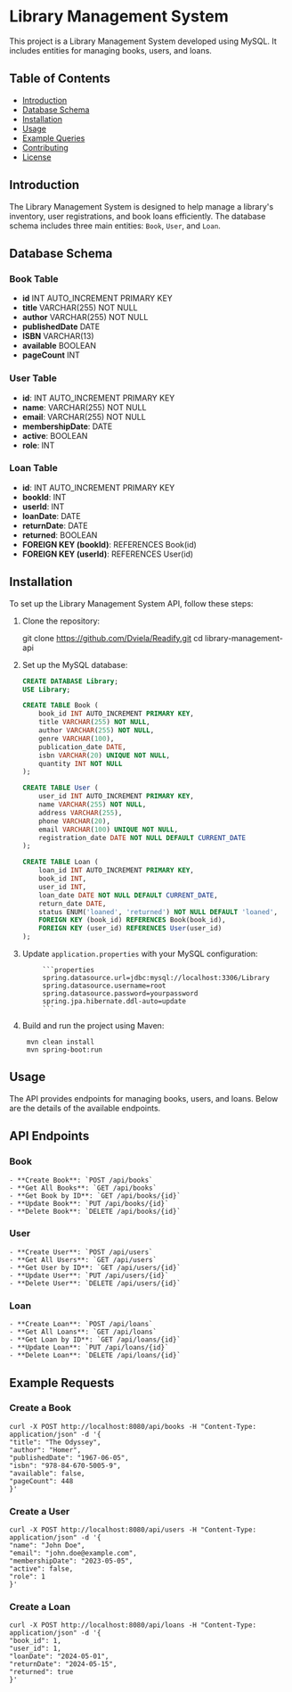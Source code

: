 # Library Management System

This project is a Library Management System developed using MySQL. It includes entities for managing books, users, and loans.

## Table of Contents

- [Introduction](#introduction)
- [Database Schema](#database-schema)
- [Installation](#installation)
- [Usage](#usage)
- [Example Queries](#example-queries)
- [Contributing](#contributing)
- [License](#license)

## Introduction

The Library Management System is designed to help manage a library's inventory, user registrations, and book loans efficiently. The database schema includes three main entities: `Book`, `User`, and `Loan`.

## Database Schema

### Book Table

- **id** INT AUTO_INCREMENT PRIMARY KEY
- **title** VARCHAR(255) NOT NULL
- **author** VARCHAR(255) NOT NULL
- **publishedDate** DATE
- **ISBN** VARCHAR(13)
- **available** BOOLEAN
- **pageCount** INT 

### User Table

- **id**: INT AUTO_INCREMENT PRIMARY KEY
- **name**: VARCHAR(255) NOT NULL
- **email**: VARCHAR(255) NOT NULL
- **membershipDate**: DATE
- **active**: BOOLEAN
- **role**: INT

### Loan Table

- **id**: INT AUTO_INCREMENT PRIMARY KEY
- **bookId**: INT
- **userId**: INT
- **loanDate**: DATE
- **returnDate**: DATE
- **returned**: BOOLEAN
- **FOREIGN KEY (bookId)**: REFERENCES Book(id)
- **FOREIGN KEY (userId)**: REFERENCES User(id)

## Installation

To set up the Library Management System API, follow these steps:

1. Clone the repository:
    
    git clone https://github.com/Dviela/Readify.git
    cd library-management-api
    

2. Set up the MySQL database:
    ```sql
    CREATE DATABASE Library;
    USE Library;

    CREATE TABLE Book (
        book_id INT AUTO_INCREMENT PRIMARY KEY,
        title VARCHAR(255) NOT NULL,
        author VARCHAR(255) NOT NULL,
        genre VARCHAR(100),
        publication_date DATE,
        isbn VARCHAR(20) UNIQUE NOT NULL,
        quantity INT NOT NULL
    );

    CREATE TABLE User (
        user_id INT AUTO_INCREMENT PRIMARY KEY,
        name VARCHAR(255) NOT NULL,
        address VARCHAR(255),
        phone VARCHAR(20),
        email VARCHAR(100) UNIQUE NOT NULL,
        registration_date DATE NOT NULL DEFAULT CURRENT_DATE
    );

    CREATE TABLE Loan (
        loan_id INT AUTO_INCREMENT PRIMARY KEY,
        book_id INT,
        user_id INT,
        loan_date DATE NOT NULL DEFAULT CURRENT_DATE,
        return_date DATE,
        status ENUM('loaned', 'returned') NOT NULL DEFAULT 'loaned',
        FOREIGN KEY (book_id) REFERENCES Book(book_id),
        FOREIGN KEY (user_id) REFERENCES User(user_id)
    );
    ```

3. Update `application.properties` with your MySQL configuration:
   
            ```properties
            spring.datasource.url=jdbc:mysql://localhost:3306/Library
            spring.datasource.username=root
            spring.datasource.password=yourpassword
            spring.jpa.hibernate.ddl-auto=update
            ```

5. Build and run the project using Maven:
    
        mvn clean install
        mvn spring-boot:run
    

## Usage

The API provides endpoints for managing books, users, and loans. Below are the details of the available endpoints.

## API Endpoints

### Book
    
    - **Create Book**: `POST /api/books`
    - **Get All Books**: `GET /api/books`
    - **Get Book by ID**: `GET /api/books/{id}`
    - **Update Book**: `PUT /api/books/{id}`
    - **Delete Book**: `DELETE /api/books/{id}`
    
### User
    
    - **Create User**: `POST /api/users`
    - **Get All Users**: `GET /api/users`
    - **Get User by ID**: `GET /api/users/{id}`
    - **Update User**: `PUT /api/users/{id}`
    - **Delete User**: `DELETE /api/users/{id}`
    
### Loan
    
    - **Create Loan**: `POST /api/loans`
    - **Get All Loans**: `GET /api/loans`
    - **Get Loan by ID**: `GET /api/loans/{id}`
    - **Update Loan**: `PUT /api/loans/{id}`
    - **Delete Loan**: `DELETE /api/loans/{id}`
    
## Example Requests

### Create a Book

    
    curl -X POST http://localhost:8080/api/books -H "Content-Type: application/json" -d '{
    "title": "The Odyssey",
    "author": "Homer",
    "publishedDate": "1967-06-05",
    "isbn": "978-84-670-5005-9",
    "available": false,
    "pageCount": 448 
    }'

### Create a User

    curl -X POST http://localhost:8080/api/users -H "Content-Type: application/json" -d '{
    "name": "John Doe",
    "email": "john.doe@example.com",
    "membershipDate": "2023-05-05",
    "active": false,
    "role": 1    
    }'

### Create a Loan

    curl -X POST http://localhost:8080/api/loans -H "Content-Type: application/json" -d '{
    "book_id": 1,
    "user_id": 1,
    "loanDate": "2024-05-01",
    "returnDate": "2024-05-15",
    "returned": true
    }'


